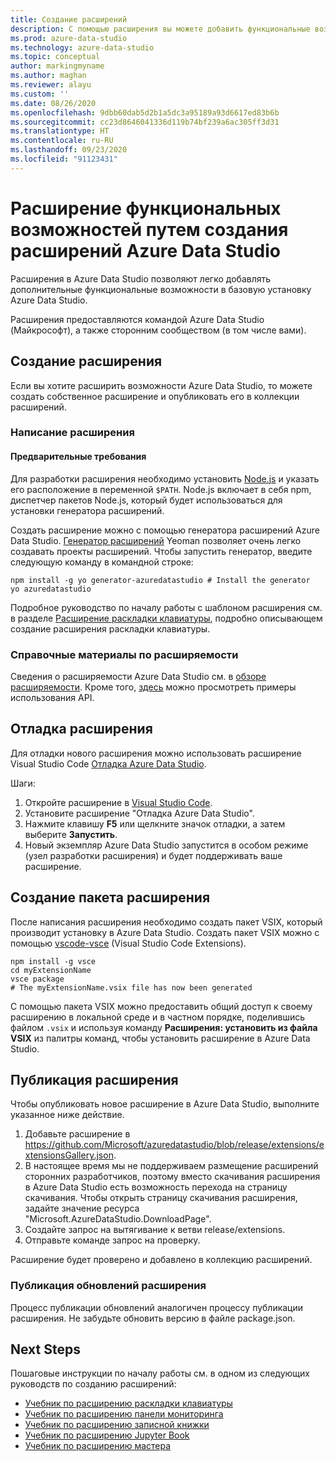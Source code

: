 ```yaml
---
title: Создание расширений
description: С помощью расширения вы можете добавить функциональные возможности в Azure Data Studio. Узнайте, как создать расширение и опубликовать его в коллекции расширений.
ms.prod: azure-data-studio
ms.technology: azure-data-studio
ms.topic: conceptual
author: markingmyname
ms.author: maghan
ms.reviewer: alayu
ms.custom: ''
ms.date: 08/26/2020
ms.openlocfilehash: 9dbb60dab5d2b1a5dc3a95189a93d6617ed83b6b
ms.sourcegitcommit: cc23d8646041336d119b74bf239a6ac305ff3d31
ms.translationtype: HT
ms.contentlocale: ru-RU
ms.lasthandoff: 09/23/2020
ms.locfileid: "91123431"
---
```

# <a name="extend-the-functionality-by-creating-azure-data-studio-extensions"></a>Расширение функциональных возможностей путем создания расширений Azure Data Studio

Расширения в Azure Data Studio позволяют легко добавлять дополнительные функциональные возможности в базовую установку Azure Data Studio.

Расширения предоставляются командой Azure Data Studio (Майкрософт), а также сторонним сообществом (в том числе вами).

## <a name="author-an-extension"></a>Создание расширения

Если вы хотите расширить возможности Azure Data Studio, то можете создать собственное расширение и опубликовать его в коллекции расширений.

### <a name="writing-an-extension"></a>Написание расширения

#### <a name="prerequisites"></a>Предварительные требования

Для разработки расширения необходимо установить [Node.js](https://nodejs.org/) и указать его расположение в переменной `$PATH`. Node.js включает в себя npm, диспетчер пакетов Node.js, который будет использоваться для установки генератора расширений.

Создать расширение можно с помощью генератора расширений Azure Data Studio. [Генератор расширений](https://www.npmjs.com/package/generator-azuredatastudio) Yeoman позволяет очень легко создавать проекты расширений. Чтобы запустить генератор, введите следующую команду в командной строке:

```console
npm install -g yo generator-azuredatastudio # Install the generator
yo azuredatastudio
```

Подробное руководство по началу работы с шаблоном расширения см. в разделе [Расширение раскладки клавиатуры](keymap-extension.md), подробно описывающем создание расширения раскладки клавиатуры.

### <a name="extensibility-references"></a>Справочные материалы по расширяемости

Сведения о расширяемости Azure Data Studio см. в [обзоре расширяемости](../extensibility.md). Кроме того, [здесь](https://github.com/Microsoft/azuredatastudio/tree/main/samples) можно просмотреть примеры использования API.

## <a name="debug-an-extension"></a>Отладка расширения

Для отладки нового расширения можно использовать расширение Visual Studio Code [Отладка Azure Data Studio](https://github.com/kevcunnane/sqlops-debug).

Шаги:

1. Откройте расширение в [Visual Studio Code](https://code.visualstudio.com/).
2. Установите расширение "Отладка Azure Data Studio".
3. Нажмите клавишу **F5** или щелкните значок отладки, а затем выберите **Запустить**.
4. Новый экземпляр Azure Data Studio запустится в особом режиме (узел разработки расширения) и будет поддерживать ваше расширение.

## <a name="create-an-extension-package"></a>Создание пакета расширения

После написания расширения необходимо создать пакет VSIX, который производит установку в Azure Data Studio. Создать пакет VSIX можно с помощью [vscode-vsce](https://github.com/Microsoft/vscode-vsce) (Visual Studio Code Extensions).

```console
npm install -g vsce
cd myExtensionName
vsce package
# The myExtensionName.vsix file has now been generated
```

С помощью пакета VSIX можно предоставить общий доступ к своему расширению в локальной среде и в частном порядке, поделившись файлом `.vsix` и используя команду **Расширения: установить из файла VSIX** из палитры команд, чтобы установить расширение в Azure Data Studio.

## <a name="publish-an-extension"></a>Публикация расширения

Чтобы опубликовать новое расширение в Azure Data Studio, выполните указанное ниже действие.

1. Добавьте расширение в https://github.com/Microsoft/azuredatastudio/blob/release/extensions/extensionsGallery.json.
2. В настоящее время мы не поддерживаем размещение расширений сторонних разработчиков, поэтому вместо скачивания расширения в Azure Data Studio есть возможность перехода на страницу скачивания. Чтобы открыть страницу скачивания расширения, задайте значение ресурса "Microsoft.AzureDataStudio.DownloadPage".
3. Создайте запрос на вытягивание к ветви release/extensions.
4. Отправьте команде запрос на проверку.

Расширение будет проверено и добавлено в коллекцию расширений.

### <a name="publishing-extension-updates"></a>Публикация обновлений расширения

Процесс публикации обновлений аналогичен процессу публикации расширения. Не забудьте обновить версию в файле package.json.

## <a name="next-steps"></a>Next Steps

Пошаговые инструкции по началу работы см. в одном из следующих руководств по созданию расширений:

- [Учебник по расширению раскладки клавиатуры](keymap-extension.md)
- [Учебник по расширению панели мониторинга](dashboard-extension.md)
- [Учебник по расширению записной книжки](notebook-extension.md)
- [Учебник по расширению Jupyter Book](jupyter-book-extension.md)
- [Учебник по расширению мастера](wizard-extension.md)